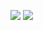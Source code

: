 <!--
**pablojimpas/pablojimpas** is a ✨ _special_ ✨ repository because its `README.md` (this file) appears on your GitHub profile.

Here are some ideas to get you started:

- 🔭 I’m currently working on ...
- 🌱 I’m currently learning ...
- 👯 I’m looking to collaborate on ...
- 🤔 I’m looking for help with ...
- 💬 Ask me about ...
- 📫 How to reach me: ...
- 😄 Pronouns: ...
- ⚡ Fun fact: ...
-->


<img
  src="https://cr-skills-chart-widget.azurewebsites.net/api/api?username=pablojimpas&width=820"
/>
<img
  src="https://cr-ss-service.azurewebsites.net/api/ScreenShot?widget=summary&username=pablojimpas&badges=3&show-avatar=true&style=--header-bg-color:%23000;--border-radius:10px&width=820"
/>
